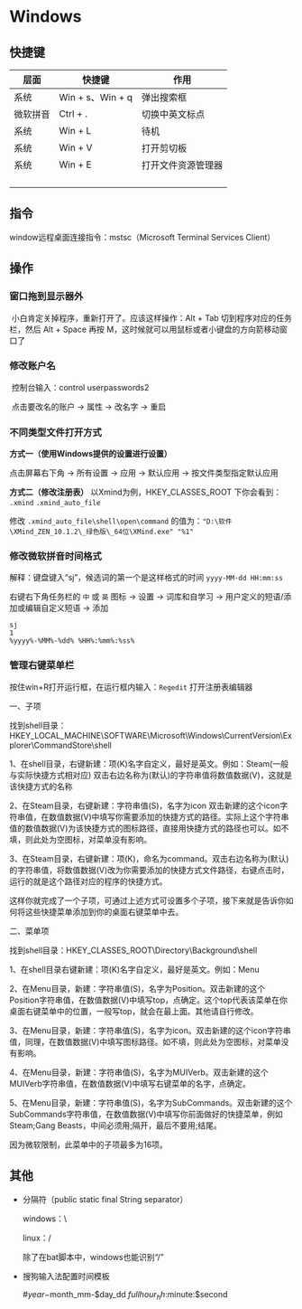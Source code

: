 # Windows

## 快捷键

| 层面     | 快捷键           | 作用               |
| -------- | ---------------- | ------------------ |
| 系统     | Win + s、Win + q | 弹出搜索框         |
| 微软拼音 | Ctrl + .         | 切换中英文标点     |
| 系统     | Win + L          | 待机               |
| 系统     | Win + V          | 打开剪切板         |
| 系统     | Win + E          | 打开文件资源管理器 |
|          |                  |                    |
|          |                  |                    |
|          |                  |                    |
|          |                  |                    |

## 指令

window远程桌面连接指令：mstsc（Microsoft Terminal Services Client）

## 操作

### 窗口拖到显示器外

​	小白肯定关掉程序，重新打开了。应该这样操作：Alt + Tab 切到程序对应的任务栏，然后 Alt + Space 再按 M，这时候就可以用鼠标或者小键盘的方向箭移动窗口了

### 修改账户名

​	控制台输入：control userpasswords2

​	点击要改名的账户 → 属性 → 改名字 → 重启

### 不同类型文件打开方式

**方式一（使用Windows提供的设置进行设置）**

点击屏幕右下角 → 所有设置 → 应用 → 默认应用 → 按文件类型指定默认应用

**方式二（修改注册表）**
以Xmind为例，HKEY_CLASSES_ROOT 下你会看到：
`.xmind`
`.xmind_auto_file`

修改 `.xmind_auto_file\shell\open\command` 的值为：`"D:\软件\XMind_ZEN_10.1.2\_绿色版\_64位\XMind.exe" "%1"`

### 修改微软拼音时间格式

解释：键盘键入“sj”，候选词的第一个是这样格式的时间 `yyyy-MM-dd HH:mm:ss`

右键右下角任务栏的 `中` 或 `英` 图标 → 设置 → 词库和自学习 → 用户定义的短语/添加或编辑自定义短语 → 添加

```
sj
1
%yyyy%-%MM%-%dd% %HH%:%mm%:%ss%
```

### 管理右键菜单栏

按住win+R打开运行框，在运行框内输入：`Regedit` 打开注册表编辑器

一、子项

找到shell目录：HKEY_LOCAL_MACHINE\SOFTWARE\Microsoft\Windows\CurrentVersion\Explorer\CommandStore\shell

1、在shell目录，右键新建：项(K)名字自定义，最好是英文。例如：Steam(一般与实际快捷方式相对应)
双击右边名称为(默认)的字符串值将数值数据(V)，这就是该快捷方式的名称

2、在Steam目录，右键新建：字符串值(S)，名字为icon 双击新建的这个icon字符串值，在数值数据(V)中填写你需要添加的快捷方式的路径。实际上这个字符串值的数值数据(V)为该快捷方式的图标路径，直接用快捷方式的路径也可以。如不填，则此处为空图标，对菜单没有影响。

3、在Steam目录，右键新建：项(K)，命名为command。双击右边名称为(默认)的字符串值，将数值数据(V)改为你需要添加的快捷方式文件路径，右键点击时，运行的就是这个路径对应的程序的快捷方式。

这样你就完成了一个子项，可通过上述方式可设置多个子项，接下来就是告诉你如何将这些快捷菜单添加到你的桌面右键菜单中去。


二、菜单项

找到shell目录：HKEY_CLASSES_ROOT\Directory\Background\shell

1、在shell目录右键新建：项(K)名字自定义，最好是英文。例如：Menu

2、在Menu目录，新建：字符串值(S)，名字为Position。双击新建的这个Position字符串值，在数值数据(V)中填写top，点确定。这个top代表该菜单在你桌面右键菜单中的位置，一般写top，就会在最上面。其他请自行修改。

3、在Menu目录，新建：字符串值(S)，名字为icon。双击新建的这个icon字符串值，同理，在数值数据(V)中填写图标路径。如不填，则此处为空图标，对菜单没有影响。

4、在Menu目录，新建：字符串值(S)，名字为MUIVerb。双击新建的这个MUIVerb字符串值，在数值数据(V)中填写右键菜单的名字，点确定。

5、在Menu目录，新建：字符串值(S)，名字为SubCommands。双击新建的这个SubCommands字符串值，在数值数据(V)中填写你前面做好的快捷菜单，例如Steam;Gang Beasts，中间必须用;隔开，最后不要用;结尾。

因为微软限制，此菜单中的子项最多为16项。

## 其他

- 分隔符（public static final String separator）

  windows：\

  linux：/

  除了在bat脚本中，windows也能识别“/”

- 搜狗输入法配置时间模板

  #$year-$month_mm-$day_dd $fullhour_hh:$minute:$second

